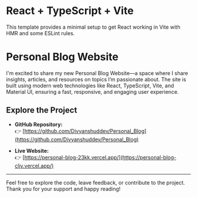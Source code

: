 # React + TypeScript + Vite

This template provides a minimal setup to get React working in Vite with HMR and some ESLint rules.


# Personal Blog Website

I'm excited to share my new Personal Blog Website—a space where I share insights, articles, and resources on topics I’m passionate about. The site is built using modern web technologies like React, TypeScript, Vite, and Material UI, ensuring a fast, responsive, and engaging user experience.

## Explore the Project

- **GitHub Repository:**  
  👉 [https://github.com/Divyanshuddev/Personal_Blog](https://github.com/Divyanshuddev/Personal_Blog)

- **Live Website:**  
  👉 [https://personal-blog-23kk.vercel.app/](https://personal-blog-cljv.vercel.app/)

---

Feel free to explore the code, leave feedback, or contribute to the project. Thank you for your support and happy reading!
